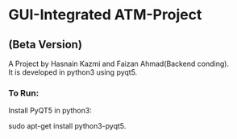 # GUI-Integrated ATM-Project

## (Beta Version)
A Project by Hasnain Kazmi and Faizan Ahmad(Backend conding).                                                                     
It is developed in python3 using pyqt5.

### To Run:
Install PyQT5 in python3:

sudo apt-get install python3-pyqt5.
